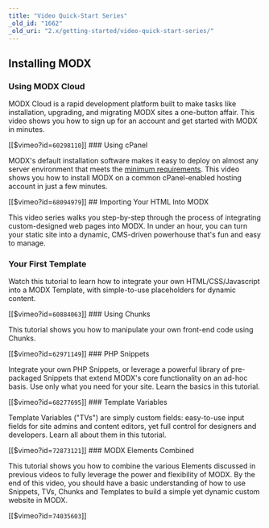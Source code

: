 ```yaml
---
title: "Video Quick-Start Series"
_old_id: "1662"
_old_uri: "2.x/getting-started/video-quick-start-series/"
---
```


## Installing MODX

### Using MODX Cloud

MODX Cloud is a rapid development platform built to make tasks like installation, upgrading, and migrating MODX sites a one-button affair. This video shows you how to sign up for an account and get started with MODX in minutes.

 \[\[$vimeo?id=`60298110`\]\] ### Using cPanel

MODX's default installation software makes it easy to deploy on almost any server environment that meets the <a href="">minimum requirements</a>. This video shows you how to install MODX on a common cPanel-enabled hosting account in just a few minutes.

 \[\[$vimeo?id=`68094979`\]\] ## Importing Your HTML Into MODX

This video series walks you step-by-step through the process of integrating custom-designed web pages into MODX. In under an hour, you can turn your static site into a dynamic, CMS-driven powerhouse that's fun and easy to manage.

### Your First Template

Watch this tutorial to learn how to integrate your own HTML/CSS/Javascript into a MODX Template, with simple-to-use placeholders for dynamic content.

 \[\[$vimeo?id=`60884063`\]\] ### Using Chunks

This tutorial shows you how to manipulate your own front-end code using Chunks.

 \[\[$vimeo?id=`62971149`\]\] ### PHP Snippets

Integrate your own PHP Snippets, or leverage a powerful library of pre-packaged Snippets that extend MODX's core functionality on an ad-hoc basis. Use only what you need for your site. Learn the basics in this tutorial.

 \[\[$vimeo?id=`68277695`\]\] ### Template Variables

Template Variables ("TVs") are simply custom fields: easy-to-use input fields for site admins and content editors, yet full control for designers and developers. Learn all about them in this tutorial.

 \[\[$vimeo?id=`72873121`\]\] ### MODX Elements Combined

This tutorial shows you how to combine the various Elements discussed in previous videos to fully leverage the power and flexibility of MODX. By the end of this video, you should have a basic understanding of how to use Snippets, TVs, Chunks and Templates to build a simple yet dynamic custom website in MODX.

 \[\[$vimeo?id=`74035603`\]\]